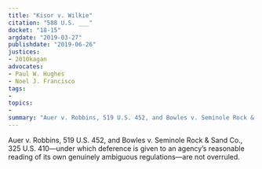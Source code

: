 ```yaml
---
title: "Kisor v. Wilkie"
citation: "588 U.S. ___"
docket: "18-15"
argdate: "2019-03-27"
publishdate: "2019-06-26"
justices:
- 2010kagan
advocates:
- Paul W. Hughes
- Noel J. Francisco
tags:
- 
topics:
- 
summary: "Auer v. Robbins, 519 U.S. 452, and Bowles v. Seminole Rock & Sand Co., 325 U.S. 410—under which deference is given to an agency’s reasonable reading of its own genuinely ambiguous regulations—are not overruled."
---
```

Auer v. Robbins, 519 U.S. 452, and Bowles v. Seminole Rock & Sand Co., 325 U.S. 410—under which deference is given to an agency’s reasonable reading of its own genuinely ambiguous regulations—are not overruled.